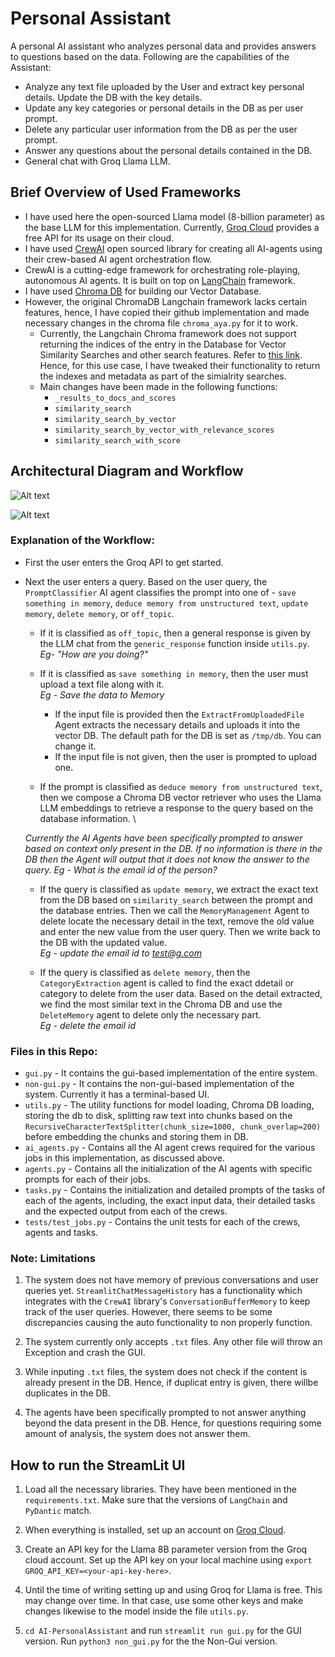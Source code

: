 # Personal Assistant
A personal AI assistant who analyzes personal data and provides answers to questions based on the data. Following are the capabilities of the Assistant:

* Analyze any text file uploaded by the User and extract key personal details. Update the DB with the key details.
* Update any key categories or personal details in the DB as per user prompt.
* Delete any particular user information from the DB as per the user prompt.
* Answer any questions about the personal details contained in the DB.
* General chat with Groq Llama LLM.

## Brief Overview of Used Frameworks
* I have used here the open-sourced Llama model (8-billion parameter) as the base LLM for this implementation. Currently, [Groq Cloud](https://console.groq.com/playground) provides a free API for its usage on their cloud.
* I have used [CrewAI](https://www.crewai.com/) open sourced library for creating all AI-agents using their crew-based AI agent orchestration flow. 
*  CrewAI is a cutting-edge framework for orchestrating role-playing, autonomous AI agents. It is built on top on [LangChain](https://www.langchain.com/) framework.
* I have used [Chroma DB](https://python.langchain.com/v0.2/docs/integrations/vectorstores/chroma/) for building our Vector Database.
* However, the original ChromaDB Langchain framework lacks certain features, hence, I have copied their github implementation and made necessary changes in the chroma file ```chroma_aya.py``` for it to work.
    * Currently, the Langchain Chroma framework does not support returning the indices of the entry in the Database for Vector Similarity Searches and other search features. Refer to [this link](https://api.python.langchain.com/en/latest/vectorstores/langchain_community.vectorstores.chroma.Chroma.html). Hence, for this use case, I have tweaked their functionality to return the indexes and metadata as part of the simialrity searches.
    * Main changes have been made in the following functions:
        * `_results_to_docs_and_scores`
        * `similarity_search`
        * `similarity_search_by_vector`
        * `similarity_search_by_vector_with_relevance_scores`
        * `similarity_search_with_score`


## Architectural Diagram and Workflow
![Alt text](https://github.com/ayanavasarkar/personal_assistant/blob/main/ui_imgs/monochrome_diagram.jpeg)

![Alt text](https://github.com/ayanavasarkar/personal_assistant/blob/main/ui_imgs/colorful_diagram.jpeg)

### Explanation of the Workflow:
- First the user enters the Groq API to get started.
- Next the user enters a query. Based on the user query, the `PromptClassifier` AI agent classifies the prompt into one of - `save something in memory`, `deduce memory from unstructured text`, `update memory`, 
            `delete memory`, or `off_topic`.
    - If it is classified as `off_topic`, then a general response is given by the LLM chat from the `generic_response` function inside `utils.py`. \
    *Eg- "How are you doing?"*

    - If it is classified as `save something in memory`, then the user must upload a text file along with it. \
    *Eg - Save the data to Memory*
        - If the input file is provided then the `ExtractFromUploadedFile` Agent extracts the necessary details and uploads it into the vector DB. The default path for the DB is set as `/tmp/db`. You can change it.
        - If the input file is not given, then the user is prompted to upload one.

    - If the prompt is classified as `deduce memory from unstructured text`, then we compose a Chroma DB vector retriever who uses the Llama LLM embeddings to retrieve a response to the query based on the database information. \

    *Currently the AI Agents have been specifically prompted to answer based on context only present in the DB. If no information is there in the DB then the Agent will output that it does not know the answer to the query.*
    *Eg - What is the email id of the person?*

    - If the query is classified as `update memory`, we extract the exact text from the DB based on `similarity_search` between the prompt and the database entries. Then we call the `MemoryManagement` Agent to delete locate the necessary detail in the text, remove the old value and enter the new value from the user query. Then we write back to the DB with the updated value. \
    *Eg - update the email id to test@g.com*

    - If the query is classified as `delete memory`, then the `CategoryExtraction` agent is called to find the exact ddetail or category to delete from the user data. Based on the detail extracted, we find the most similar text in the Chroma DB and use the `DeleteMemory` agent to delete only the necessary part. \
    *Eg - delete the email id*


### Files in this Repo:
- `gui.py` - It contains the gui-based implementation of the entire system.
- `non-gui.py` - It contains the non-gui-based implementation of the system. Currently it has a terminal-based UI.
- `utils.py` - The utility functions for model loading, Chroma DB loading, storing the db to disk, splitting raw text into chunks based on the `RecursiveCharacterTextSplitter(chunk_size=1000, chunk_overlap=200)` before embedding the chunks and storing them in DB.
- `ai_agents.py` - Contains all the AI agent crews required for the various jobs in this implementation, as discussed above.
- `agents.py` - Contains all the initialization of the AI agents with specific prompts for each of their jobs.
- `tasks.py` - Contains the initialization and detailed prompts of the tasks of each of the agents, including, the exact input data, their detailed tasks and the expected output from each of the crews.
- `tests/test_jobs.py` - Contains the unit tests for each of the crews, agents and tasks.

### Note: Limitations
1. The system does not have memory of previous conversations and user queries yet. `StreamlitChatMessageHistory` has a functionality which integrates with the `CrewAI` library's `ConversationBufferMemory` to keep track of the user queries. However, there seems to be some discrepancies causing the auto functionality to non properly function.

2. The system currently only accepts ```.txt``` files. Any other file will throw an Exception and crash the GUI.

3. While inputing ```.txt``` files, the system does not check if the content is already present in the DB. Hence, if duplicat entry is given, there willbe duplicates in the DB.

4. The agents have been specifically prompted to not answer anything beyond the data present in the DB. Hence, for questions requiring some amount of analysis, the system does not answer them.

## How to run the StreamLit UI

1. Load all the necessary libraries. They have been mentioned in the ```requirements.txt```.
Make sure that the versions of ```LangChain``` and ```PyDantic``` match.

2. When everything is installed, set up an account on [Groq Cloud](https://console.groq.com/playground). 

3. Create an API key for the Llama 8B parameter version from the Groq cloud account. Set up the API key on your local machine using ```export GROQ_API_KEY=<your-api-key-here>```.

4. Until the time of writing setting up and using Groq for Llama is free. This may change over time. In that case, use some other keys and make changes likewise to the model inside the file ```utils.py```.

5. `cd AI-PersonalAssistant` and run `streamlit run gui.py` for the GUI version. Run `python3 non_gui.py` for the the Non-Gui version.

